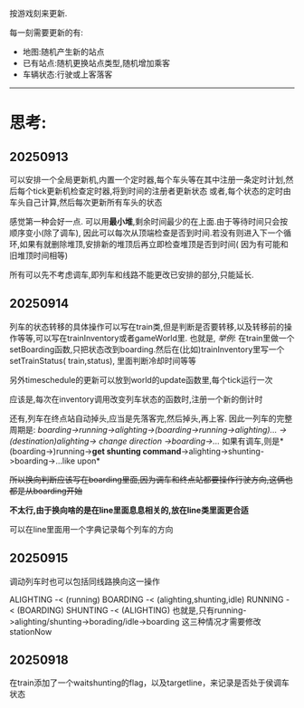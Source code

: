 按游戏刻来更新.

每一刻需要更新的有:

- 地图:随机产生新的站点
- 已有站点:随机更换站点类型,随机增加乘客
- 车辆状态:行驶或上客落客

---

# 思考:

## 20250913

可以安排一个全局更新机,内置一个定时器,每个车头等在其中注册一条定时计划,然后每个tick更新机检查定时器,将到时间的注册者更新状态
或者,每个状态的定时由车头自己计算,然后每次更新所有车头的状态

感觉第一种会好一点.
可以用**最小堆**,剩余时间最少的在上面.由于等待时间只会按顺序变小(除了调车),
因此可以每次从顶端检查是否到时间.若没有则进入下一个循环,如果有就删除堆顶,安排新的堆顶后再立即检查堆顶是否到时间(
因为有可能和旧堆顶时间相等)

所有可以先不考虑调车,即列车和线路不能更改已安排的部分,只能延长.

## 20250914

列车的状态转移的具体操作可以写在train类,但是判断是否要转移,以及转移前的操作等等,可以写在trainInventory或者gameWorld里.
也就是, *举例*: 在train里做一个setBoarding函数,只把状态改到boarding.然后在(比如)trainInventory里写一个setTrainStatus(
train,status), 里面判断冷却时间等等

另外timeschedule的更新可以放到world的update函数里,每个tick运行一次

应该是,每次在inventory调用改变列车状态的函数时,注册一个新的倒计时

还有,列车在终点站自动掉头,应当是先落客完,然后掉头,再上客.
因此一列车的完整周期是:
*boarding->running->alighting->(boarding->running->alighting)... ->(destination)alighting-> change direction ->boarding->...*
如果有调车,则是*(boarding->)running->**get shunting command**->alighting->shunting->boarding->...like upon*

~~所以换向判断应该写在boarding里面,因为调车和终点站都要操作行驶方向,这俩也都是从boarding开始~~

**不太行,由于换向啥的是在line里面息息相关的,放在line类里面更合适**

可以在line里面用一个字典记录每个列车的方向

## 20250915

调动列车时也可以包括同线路换向这一操作

ALIGHTING   -<  (running)
BOARDING    -<  (alighting,shunting,idle)
RUNNING     -<  (BOARDING)
SHUNTING    -<  (ALIGHTING)
也就是,只有running->alighting/shunting->borading/idle->boarding
这三种情况才需要修改stationNow

## 20250918
在train添加了一个waitshunting的flag，以及targetline，来记录是否处于侯调车状态